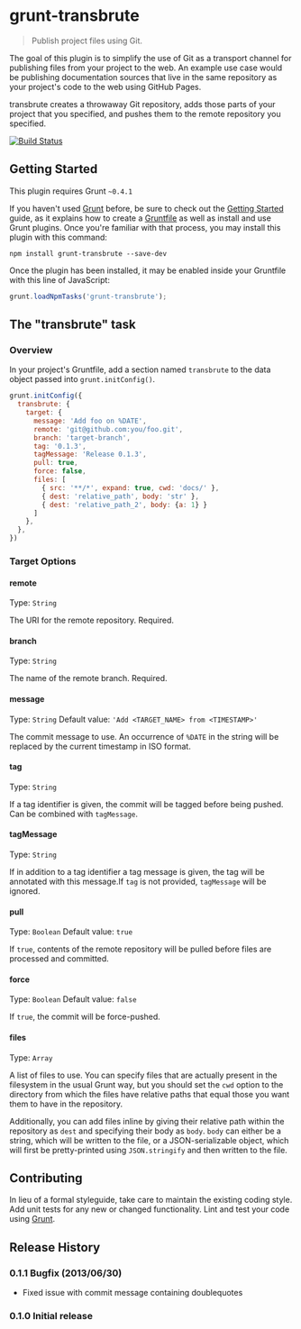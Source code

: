 # grunt-transbrute

> Publish project files using Git.

The goal of this plugin is to simplify the use of Git as a transport
channel for publishing files from your project to the web. An example
use case would be publishing documentation sources that live in the same
repository as your project's code to the web using GitHub Pages.

transbrute creates a throwaway Git repository, adds those parts of your
project that you specified, and pushes them to the remote repository you
specified.

[![Build Status](https://travis-ci.org/knuton/grunt-transbrute.png?branch=master)](https://travis-ci.org/knuton/grunt-transbrute)

## Getting Started
This plugin requires Grunt `~0.4.1`

If you haven't used [Grunt](http://gruntjs.com/) before, be sure to
check out the [Getting Started](http://gruntjs.com/getting-started)
guide, as it explains how to create a
[Gruntfile](http://gruntjs.com/sample-gruntfile) as well as install and
use Grunt plugins. Once you're familiar with that process, you may
install this plugin with this command:

```shell
npm install grunt-transbrute --save-dev
```

Once the plugin has been installed, it may be enabled inside your
Gruntfile with this line of JavaScript:

```js
grunt.loadNpmTasks('grunt-transbrute');
```

## The "transbrute" task

### Overview
In your project's Gruntfile, add a section named `transbrute` to the
data object passed into `grunt.initConfig()`.

```js
grunt.initConfig({
  transbrute: {
    target: {
      message: 'Add foo on %DATE',
      remote: 'git@github.com:you/foo.git',
      branch: 'target-branch',
      tag: '0.1.3',
      tagMessage: 'Release 0.1.3',
      pull: true,
      force: false,
      files: [
        { src: '**/*', expand: true, cwd: 'docs/' },
        { dest: 'relative_path', body: 'str' },
        { dest: 'relative_path_2', body: {a: 1} }
      ]
    },
  },
})
```

### Target Options

#### remote
Type: `String`

The URI for the remote repository. Required.

#### branch
Type: `String`

The name of the remote branch. Required.

#### message
Type: `String`
Default value: `'Add <TARGET_NAME> from <TIMESTAMP>'`

The commit message to use. An occurrence of `%DATE` in the string will
be replaced by the current timestamp in ISO format.

#### tag
Type: `String`

If a tag identifier is given, the commit will be tagged before being
pushed. Can be combined with `tagMessage`.

#### tagMessage
Type: `String`

If in addition to a tag identifier a tag message is given, the tag will
be annotated with this message.If `tag` is not provided, `tagMessage`
will be ignored.

#### pull
Type: `Boolean`
Default value: `true`

If `true`, contents of the remote repository will be pulled before files
are processed and committed.

#### force
Type: `Boolean`
Default value: `false`

If `true`, the commit will be force-pushed.

#### files
Type: `Array`

A list of files to use. You can specify files that are actually present
in the filesystem in the usual Grunt way, but you should set the `cwd`
option to the directory from which the files have relative paths that
equal those you want them to have in the repository.

Additionally, you can add files inline by giving their relative path
within the repository as `dest` and specifying their body as `body`.
`body` can either be a string, which will be written to the file, or a
JSON-serializable object, which will first be pretty-printed using
`JSON.stringify` and then written to the file.

## Contributing
In lieu of a formal styleguide, take care to maintain the existing
coding style. Add unit tests for any new or changed functionality.
Lint and test your code using [Grunt](http://gruntjs.com/).

## Release History

### 0.1.1 Bugfix (2013/06/30)
* Fixed issue with commit message containing doublequotes

### 0.1.0 Initial release
